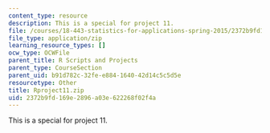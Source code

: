```yaml
---
content_type: resource
description: This is a special for project 11.
file: /courses/18-443-statistics-for-applications-spring-2015/2372b9fd169e2896a03e622268f02f4a_Rproject11.zip
file_type: application/zip
learning_resource_types: []
ocw_type: OCWFile
parent_title: R Scripts and Projects
parent_type: CourseSection
parent_uid: b91d782c-32fe-e884-1640-42d14c5c5d5e
resourcetype: Other
title: Rproject11.zip
uid: 2372b9fd-169e-2896-a03e-622268f02f4a
---
```

This is a special for project 11.

